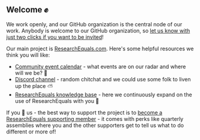 ## Welcome ✊

We work openly, and our GitHub organization is the central node of our work. Anybody is welcome to our GitHub organization, so [let us know with just two clicks if you want to be invited](https://github.com/libscie/.github/issues/new?title=Invitation%20to%20@libscie%20GitHub%20organization&body=I%20would%20like%20to%20request%20to%20be%20invited%20to%20the%20@libscie%20GitHub%20organization,%20thanks!)!

Our main project is [ResearchEquals.com](https://www.researchequals.com). Here's some helpful resources we think you will like:

- [Community event calendar](https://github.com/orgs/libscie/projects/3) - what events are on our radar and where will we be? 📆
- [Discord channel](https://discord.gg/SefsGJWWSw) - random chitchat and we could use some folk to liven up the place ⛅
- [ResearchEquals knowledge base](https://docs.researchequals.com) - here we continuously expand on the use of ResearchEquals with you 🙌

If you 💜 us - the best way to support the project is to [become a ResearchEquals supporting member](https://buy.stripe.com/bIY2aS91d3xv7rGbIJ) - it comes with perks like quarterly assemblies where you and the other supporters get to tell us what to do different or more of!
